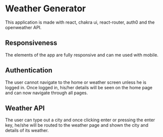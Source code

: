 # Weather Generator

This application is made with react, chakra ui, react-router, auth0 and the openweather API.

## Responsiveness

The elements of the app are fully responsive and can me used with mobile.

## Authentication

The user cannot navigate to the home or weather screen unless he is logged in. Once logged in, his/her details will be seen on the home page and can now navigate through all pages.

## Weather API

The user can type out a city and once clicking enter or pressing the enter key, he/she will be routed to the weather page and shown the city and details of its weather.



